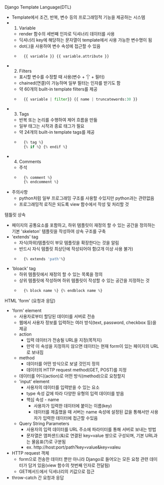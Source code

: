Django Template Language(DTL)
- Template에서 조건, 반복, 변수 등의 프로그래밍적 기능을 제공하는 시스템
- 1. Variable
    - render 함수의 세번째 인자로 딕셔너리 데이터를 사용
    - 딕셔너리 key에 해당하는 문자열이 template에서 사용 가능한 변수명이 됨
    - dot(.)을 사용하여 변수 속성에 접근할 수 있음
    - ```python
        {{ variable }} {{ variable.attribute }}
- 2. Filters
    - 표시할 변수를 수정할 때 사용(변수 + '|' + 필터)
    - chained(연결)이 가능하며 일부 필터는 인자를 받기도 함
    - 약 60개의 built-in template filters를 제공
    - ```python
        {{ variable | filter}} {{ name | truncatewords:30 }}
- 3. Tags
    - 반복 또는 논리를 수행하여 제어 흐름을 만듦
    - 일부 태그는 시작과 종료 태그가 필요
    - 약 24개의 built-in template tags를 제공
    - ```python
        {% tag %}
        {% if %} {% endif %}
- 4. Comments
    - 주석
    - ```python
        {% comment %}
        {% endcomment %}
- 주의사항
    - python처럼 일부 프로그래밍 구조를 사용할 수있지만 python과는 관련없음
    - 프로그래밍적 로직은 되도록 view 함수에서 작성 및 처리할 것

템틀릿 상속
- 페이지의 공통요소를 포함하고, 하위 템플릿이 재정의 할 수 있는 공간을 정의하는 기본 'skeleton' 템플릿을 작성하여 상속 구조를 구축
- 'extends' tag
    - 자식(하위)템플릿이 부모 템플릿을 확장한다는 것을 알림
    - 반드시 자식 템플릿 최상단에 작성되어야 함(2개 이상 사용 불가)
    - ```python
        {% extends 'path'%}
- 'bloack' tag
    - 하위 템플릿에서 재정의 할 수 있는 목록을 정의
    - 상위 템플릿에 작성하며 하위 템플릿이 작성할 수 있는 공간을 지정하는 것
    - ```python
        {% block name %} {% endblock name %}

HTML 'form' (요청과 응답)
- 'form' element
    - 사용자로부터 할당된 데이터를 서버로 전송
    - 웹에서 사용자 정보를 입력하는 여러 방식(text, password, checkbox 등)을 제공
    - action
        - 입력 데이터가 전송될 URL을 지정(목적지)
        - 만약 이 속성을 지정하지 않으면 데이터는 현재 form이 있는 페이지의 URL로 보내짐
    - method
        - 데이터를 어떤 방식으로 보낼 것인지 정의
        - 데이터의 HTTP request method(GET, POST)를 지정
    - 데이터를 어디(action)로 어떤 방식(method)으로 요청할지
    - 'input' element
        - 사용자의 데이터를 입력받을 수 있는 요소
        - type 속성 값에 따라 다양한 유형의 입력 데이터를 받음
        - 핵심 속성 - name
            - 사용자가 입력한 데이터에 붙이는 이름(key)
            - 데이터를 제출했을 때 서버는 name 속성에 설정된 값을 통해서만 사용자가 입력한 데이터에 접근할 수있음
     - Query String Parameters
        - 사용자의 입력 데이터를 URL 주소에 파라미터를 통해 서버로 보내는 방법
        - 문자열은 앰퍼샌드(&)로 연결된 key=value 쌍으로 구성되며, 기본 URL과는 물음표(?)로 구분됨
        - ex. http://host:port/path?key=value&key=valeu
- HTTP request 객체
    - form으로 전송한 데이터 뿐만 아니라 Django로 들어오는 모든 요청 관련 데이터가 담겨 있음(view 함수의 첫번째 인자로 전달됨)
    - GET메서드에서 딕셔너리의 키값으로 접근
- throw-catch 간 요청과 응답